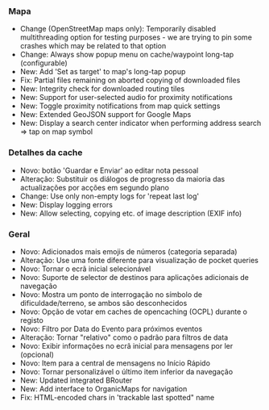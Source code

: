 ### Mapa
- Change (OpenStreetMap maps only): Temporarily disabled multithreading option for testing purposes - we are trying to pin some crashes which may be related to that option
- Change: Always show popup menu on cache/waypoint long-tap (configurable)
- New: Add 'Set as target' to map's long-tap popup
- Fix: Partial files remaining on aborted copying of downloaded files
- New: Integrity check for downloaded routing tiles
- New: Support for user-selected audio for proximity notifications
- New: Toggle proximity notifications from map quick settings
- New: Extended GeoJSON support for Google Maps
- New: Display a search center indicator when performing address search => tap on map symbol

### Detalhes da cache
- Novo: botão 'Guardar e Enviar' ao editar nota pessoal
- Alteração: Substituir os diálogos de progresso da maioria das actualizações por acções em segundo plano
- Change: Use only non-empty logs for 'repeat last log'
- New: Display logging errors
- New: Allow selecting, copying etc. of image description (EXIF info)

### Geral
- Novo: Adicionados mais emojis de números (categoria separada)
- Alteração: Use uma fonte diferente para visualização de pocket queries
- Novo: Tornar o ecrã inicial selecionável
- Novo: Suporte de selector de destinos para aplicações adicionais de navegação
- Novo: Mostra um ponto de interrogação no símbolo de dificuldade/terreno, se ambos são desconhecidos
- Novo: Opção de votar em caches de opencaching (OCPL) durante o registo
- Novo: Filtro por Data do Evento para próximos eventos
- Alteração: Tornar "relativo" como o padrão para filtros de data
- Novo: Exibir informações no ecrã inicial para mensagens por ler (opcional)
- Novo: Item para a central de mensagens no Início Rápido
- Novo: Tornar personalizável o último item inferior da navegação
- New: Updated integrated BRouter
- New: Add interface to OrganicMaps for navigation
- Fix: HTML-encoded chars in 'trackable last spotted" name
